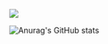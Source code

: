 <img src="https://capsule-render.vercel.app/api?type=wave&color=auto&height=300&section=header&text=capsule%20render&fontSize=90" />

![Anurag's GitHub stats](https://github-readme-stats.vercel.app/api?username=monsta-zo&show_icons=true&theme=default)
